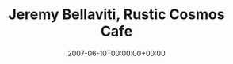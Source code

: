 ---
templateKey: event
guid: 0893ea2d-6eab-11ea-99c5-002590d1d1b0
date: 2007-06-10T00:00:00+00:00
eventTime: '2-4pm'
title: Jeremy Bellaviti, Rustic Cosmos Cafe
artist: Jeremy Bellaviti
city: Toronto
venue: Rustic Cosmos Cafe
group: Tim Shia
---